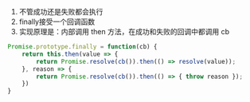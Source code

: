 1. 不管成功还是失败都会执行
2. finally接受一个回调函数
3. 实现原理是：内部调用 then 方法，在成功和失败的回调中都调用 cb



```js
Promise.prototype.finally = function(cb) {
    return this.then(value => {
        return Promise.resolve(cb()).then(() => resolve(value));
    }, reason => {
        return Promise.resolve(cb()).then(() => { throw reason });
    })
}
```


